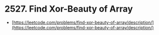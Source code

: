 # 2527. Find Xor-Beauty of Array

- [https://leetcode.com/problems/find-xor-beauty-of-array/description/](https://leetcode.com/problems/find-xor-beauty-of-array/description/)
